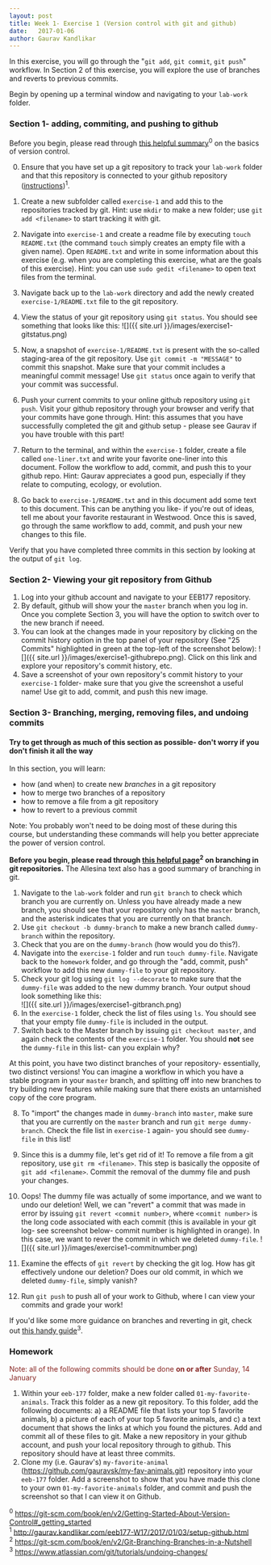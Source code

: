 ```yaml
---
layout: post
title: Week 1- Exercise 1 (Version control with git and github)
date:   2017-01-06
author: Gaurav Kandlikar
---
```


In this exercise, you will go through the "`git add`, `git commit`, `git push`" workflow. In Section 2 of this exercise, you will explore the use of branches and reverts to previous commits.

Begin by opening up a terminal window and navigating to your `lab-work` folder. 

### Section 1- adding, commiting, and pushing to github

Before you begin, please read through [this helpful summary](https://git-scm.com/book/en/v2/Getting-Started-About-Version-Control#_getting_started)<sup>0</sup> on the basics of version control.

0. Ensure that you have set up a git repository to track your `lab-work` folder and that this repository is connected to your github repository ([instructions](https://eeb177-W17.github.io/2017/01/03/setup-github.html))<sup>1</sup>.   
1. Create a new subfolder called `exercise-1` and add this to the repositories tracked by git. Hint: use `mkdir` to make a new folder; use `git add <filename>` to start tracking it with git.  
2. Navigate into `exercise-1` and create a readme file by executing `touch README.txt` (the command `touch` simply creates an empty file with a given name). Open `README.txt` and write in some information about this exercise (e.g. when you are completing this exercise, what are the goals of this exercise). Hint: you can use `sudo gedit <filename>` to open text files from the terminal.   
3. Navigate back up to the `lab-work` directory and add the newly created `exercise-1/README.txt` file to the git repository.  
4. View the status of your git repository using `git status`. You should see something that looks like this: 
![]({{ site.url }}/images/exercise1-gitstatus.png)

5. Now, a snapshot of `exercise-1/README.txt` is present with the so-called staging-area of the git repository. Use `git commit -m "MESSAGE"` to commit this snapshot. Make sure that your commit includes a meaningful commit message! Use `git status` once again to verify that your commit was successful.    
6. Push your current commits to your online github repository using `git push`. Visit your github repository through your browser and verify that your commits have gone through. Hint: this assumes that you have successfully completed the git and github setup - please see Gaurav if you have trouble with this part!  

7. Return to the terminal, and within the `exercise-1` folder, create a file called `one-liner.txt` and write your favorite one-liner into this document. Follow the workflow to add, commit, and push this to your github repo. Hint: Gaurav appreciates a good pun, especially if they relate to computing, ecology, or evolution.  

8. Go back to `exercise-1/README.txt` and in this document add some text to this document. This can be anything you like- if you're out of ideas, tell me about your favorite restaurant in Westwood. Once this is saved, go through the same workflow to add, commit, and push your new changes to this file.

Verify that you have completed three commits in this section by looking at the output of `git log`.


### Section 2- Viewing your git repository from Github

1. Log into your github account and navigate to your EEB177 repository.   
2. By default, github will show your the `master` branch when you log in. Once you complete Section 3, you will have the option to switch over to the new branch if neeed. 
3. You can look at the changes made in your repository by clicking on the commit history option in the top panel of your repository (See "25 Commits" highlighted in green at the top-left of the screenshot below):
![]({{ site.url }}/images/exercise1-githubrepo.png). Click on this link and explore your repository's commit history, etc.   
4. Save a screenshot of your own repository's commit history to your `exercise-1` folder- make sure that you give the screenshot a useful name! Use git to add, commit, and push this new image.   

### Section 3- Branching, merging, removing files, and undoing commits

#### Try to get through as much of this section as possible- don't worry if you don't finish it all the way


In this section, you will learn:
- how (and when) to create new *branches* in a git repository     
- how to merge two branches of a repository     
- how to remove a file from a git repository     
- how to revert to a previous commit    

Note: You probably won't need to be doing most of these during this course, but understanding these commands will help you better appreciate the power of version control.  

**Before you begin, please read through [this helpful page](https://git-scm.com/book/en/v2/Git-Branching-Branches-in-a-Nutshell)<sup>2</sup> on branching in git repositories.** The Allesina text also has a good summary of branching in git.  

1. Navigate to the `lab-work` folder and run `git branch` to check which branch you are currently on. Unless you have already made a new branch, you should see that your repository only has the `master` branch, and the asterisk indicates that you are currently on that branch.  
2. Use `git checkout -b dummy-branch` to make a new branch called `dummy-branch` within the repository.
3. Check that you are on the `dummy-branch` (how would you do this?).  
4. Navigate into the `exercise-1` folder and run `touch dummy-file`. Navigate back to the `homework` folder, and go through the "add, commit, push" workflow to add this new `dummy-file` to your git repository. 
5. Check your git log using `git log --decorate` to make sure that the `dummy-file` was added to the new dummy branch. Your output shoud look something like this:  
![]({{ site.url }}/images/exercise1-gitbranch.png)
6. In the `exercise-1` folder, check the list of files using `ls`. You should see that your empty file `dummy-file` is included in the output. 
7. Switch back to the Master branch by issuing `git checkout master`, and again check the contents of the `exercise-1` folder. You should **not** see the `dummy-file` in this list- can you explain why? 

At this point, you have two distinct branches of your repository- essentially, two distinct versions! You can imagine a workflow in which you have a stable program in your `master` branch, and splitting off into new branches to try building new features while making sure that there exists an untarnished copy of the core program. 

8. To "import" the changes made in `dummy-branch` into `master`, make sure that you are currently on the `master` branch and run `git merge dummy-branch`. Check the file list in `exercise-1` again- you should see `dummy-file` in this list!

9. Since this is a dummy file, let's get rid of it! To remove a file from a git repository, use `git rm <filename>`. This step is basically the opposite of `git add <filename>`. Commit the removal of the dummy file and push your changes. 

10. Oops! The dummy file was actually of some importance, and we want to undo our deletion! Well, we can "revert" a commit that was made in error by issuing `git revert <commit number>`, where `<commit number>` is the long code associated with each commit (this is available in your git log- see screenshot below- commit number is highlighted in orange). In this case, we want to rever the commit in which we deleted `dummy-file`. 
![]({{ site.url }}/images/exercise1-commitnumber.png)

11. Examine the effects of `git revert` by checking the git log. How has git effectively undone our deletion? Does our old commit, in which we deleted `dummy-file`, simply vanish?

12. Run `git push` to push all of your work to Github, where I can view your commits and grade your work!  

If you'd like some more guidance on branches and reverting in git, check out [this handy guide](https://www.atlassian.com/git/tutorials/undoing-changes/)<sup>3</sup>.

### Homework

<p style="color:#872623">Note: all of the following commits should be done <b>on or after</b> Sunday, 14 January</p>

1. Within your `eeb-177` folder, make a new folder called `01-my-favorite-animals`. Track this folder as a new git repository. To this folder, add the following documents: a) a README file that lists your top 5 favorite animals, b) a picture of each of your top 5 favorite animals, and c) a text document that shows the links at which you found the pictures. Add and commit all of these files to git. Make a new repository in your github account, and push your local repository through to github. This repository should have at least three commits.    
2. Clone my (i.e. Gaurav's) `my-favorite-animal` (https://github.com/gauravsk/my-fav-animals.git) repository into your `eeb-177` folder. Add a screenshot to show that you have made this clone to your own `01-my-favorite-animals` folder, and commit and push the screenshot so that I can view it on Github. 


<sup>0</sup> https://git-scm.com/book/en/v2/Getting-Started-About-Version-Control#_getting_started   
<sup>1</sup> http://gaurav.kandlikar.com/eeb177-W17/2017/01/03/setup-github.html   
<sup>2</sup> https://git-scm.com/book/en/v2/Git-Branching-Branches-in-a-Nutshell   
<sup>3</sup> https://www.atlassian.com/git/tutorials/undoing-changes/    
